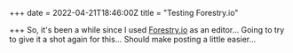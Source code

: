 +++
date = 2022-04-21T18:46:00Z
title = "Testing Forestry.io"

+++
So, it's been a while since I used [Forestry.io](https://forestry.io) as an editor... Going to try to give it a shot again for this... Should make posting a little easier...